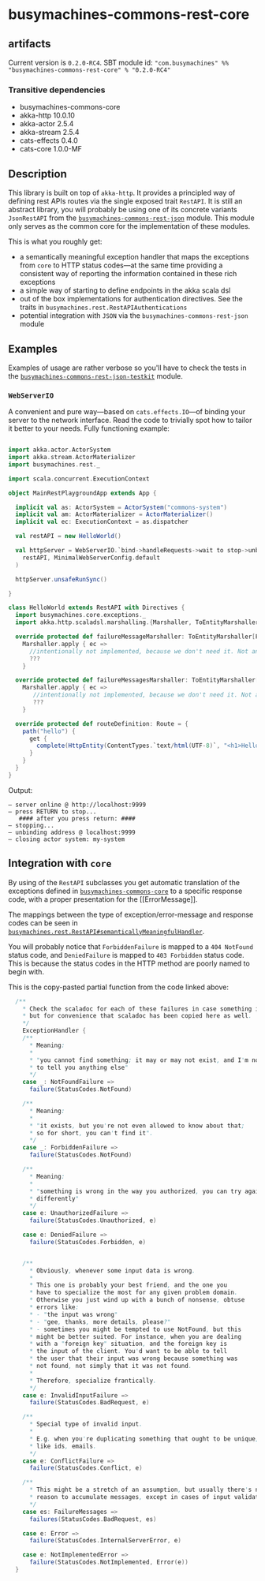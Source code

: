 # busymachines-commons-rest-core

## artifacts

Current version is `0.2.0-RC4`. SBT module id:
`"com.busymachines" %% "busymachines-commons-rest-core" % "0.2.0-RC4"`

### Transitive dependencies
- busymachines-commons-core
- akka-http 10.0.10
- akka-actor 2.5.4
- akka-stream 2.5.4
- cats-effects 0.4.0
- cats-core 1.0.0-MF

## Description

This library is built on top of `akka-http`. It provides a principled way of defining
rest APIs routes via the single exposed trait `RestAPI`. It is still an abstract library,
you will probably be using one of its concrete variants `JsonRestAPI` from the [`busymachines-commons-rest-json`](../rest-json) module. This module only serves as the common core for the
implementation of these modules.

This is what you roughly get:
 - a semantically meaningful exception handler that maps the exceptions from `core` to HTTP status codes—at the same time providing a consistent way of reporting the information contained in these rich exceptions
 - a simple way of starting to define endpoints in the akka scala dsl
 - out of the box implementations for authentication directives. See the traits in `busymachines.rest.RestAPIAuthentications`
 - potential integration with `JSON` via the `busymachines-commons-rest-json` module

## Examples

Examples of usage are rather verbose so you'll have to check the tests in the [`busymachines-commons-rest-json-testkit`](`./rest-json-testkit`) module.

### `WebServerIO`

A convenient and pure way—based on `cats.effects.IO`—of binding your server to the network interface. Read the code to trivially spot how to tailor it better to your needs. Fully functioning example:

```scala

import akka.actor.ActorSystem
import akka.stream.ActorMaterializer
import busymachines.rest._

import scala.concurrent.ExecutionContext

object MainRestPlaygroundApp extends App {

  implicit val as: ActorSystem = ActorSystem("commons-system")
  implicit val am: ActorMaterializer = ActorMaterializer()
  implicit val ec: ExecutionContext = as.dispatcher

  val restAPI = new HelloWorld()

  val httpServer = WebServerIO.`bind->handleRequests->wait to stop->unbind->close actor system`(
    restAPI, MinimalWebServerConfig.default
  )

  httpServer.unsafeRunSync()

}

class HelloWorld extends RestAPI with Directives {
  import busymachines.core.exceptions._
  import akka.http.scaladsl.marshalling.{Marshaller, ToEntityMarshaller}

  override protected def failureMessageMarshaller: ToEntityMarshaller[FailureMessage] =
    Marshaller.apply { ec =>
      //intentionally not implemented, because we don't need it. Not an issue if you use `rest-json` module
      ???
    }

  override protected def failureMessagesMarshaller: ToEntityMarshaller[FailureMessages] =
    Marshaller.apply { ec =>
       //intentionally not implemented, because we don't need it. Not an issue if you use `rest-json` module
       ???
    }

  override protected def routeDefinition: Route = {
    path("hello") {
      get {
        complete(HttpEntity(ContentTypes.`text/html(UTF-8)`, "<h1>Hello commons!</h1>"))
      }
    }
  }
}

```

Output:
```
— server online @ http://localhost:9999
— press RETURN to stop...
   #### after you press return: ####
— stopping...
— unbinding address @ localhost:9999
— closing actor system: my-system
```

## Integration with `core`

By using of the `RestAPI` subclasses you get automatic translation of the exceptions defined in [`busymachines-commons-core`](../core) to a specific response code, with a proper presentation for the [[ErrorMessage]].

The mappings between the type of exception/error-message and response codes can be seen in [`busymachines.rest.RestAPI#semanticallyMeaningfulHandler`](./rest-core/src/main/scala/busymachines/rest/RestAPI.scala#126).

You will probably notice that `ForbiddenFailure` is mapped to a `404 NotFound` status code, and `DeniedFailure` is mapped to `403 Forbidden` status code. This is because the status codes in the HTTP method are poorly named to begin with.

This is the copy-pasted partial function from the code linked above:
```scala
  /**
    * Check the scaladoc for each of these failures in case something is not clear,
    * but for convenience that scaladoc has been copied here as well.
    */
    ExceptionHandler {
    /**
      * Meaning:
      *
      * "you cannot find something; it may or may not exist, and I'm not going
      * to tell you anything else"
      */
    case _: NotFoundFailure =>
      failure(StatusCodes.NotFound)

    /**
      * Meaning:
      *
      * "it exists, but you're not even allowed to know about that;
      * so for short, you can't find it".
      */
    case _: ForbiddenFailure =>
      failure(StatusCodes.NotFound)

    /**
      * Meaning:
      *
      * "something is wrong in the way you authorized, you can try again slightly
      * differently"
      */
    case e: UnauthorizedFailure =>
      failure(StatusCodes.Unauthorized, e)

    case e: DeniedFailure =>
      failure(StatusCodes.Forbidden, e)


    /**
      * Obviously, whenever some input data is wrong.
      *
      * This one is probably your best friend, and the one you
      * have to specialize the most for any given problem domain.
      * Otherwise you just wind up with a bunch of nonsense, obtuse
      * errors like:
      * - "the input was wrong"
      * - "gee, thanks, more details, please?"
      * - sometimes you might be tempted to use NotFound, but this
      * might be better suited. For instance, when you are dealing
      * with a "foreign key" situation, and the foreign key is
      * the input of the client. You'd want to be able to tell
      * the user that their input was wrong because something was
      * not found, not simply that it was not found.
      *
      * Therefore, specialize frantically.
      */
    case e: InvalidInputFailure =>
      failure(StatusCodes.BadRequest, e)

    /**
      * Special type of invalid input.
      *
      * E.g. when you're duplicating something that ought to be unique,
      * like ids, emails.
      */
    case e: ConflictFailure =>
      failure(StatusCodes.Conflict, e)

    /**
      * This might be a stretch of an assumption, but usually there's no
      * reason to accumulate messages, except in cases of input validation
      */
    case es: FailureMessages =>
      failures(StatusCodes.BadRequest, es)

    case e: Error =>
      failure(StatusCodes.InternalServerError, e)

    case e: NotImplementedError =>
      failure(StatusCodes.NotImplemented, Error(e))
  }
```

